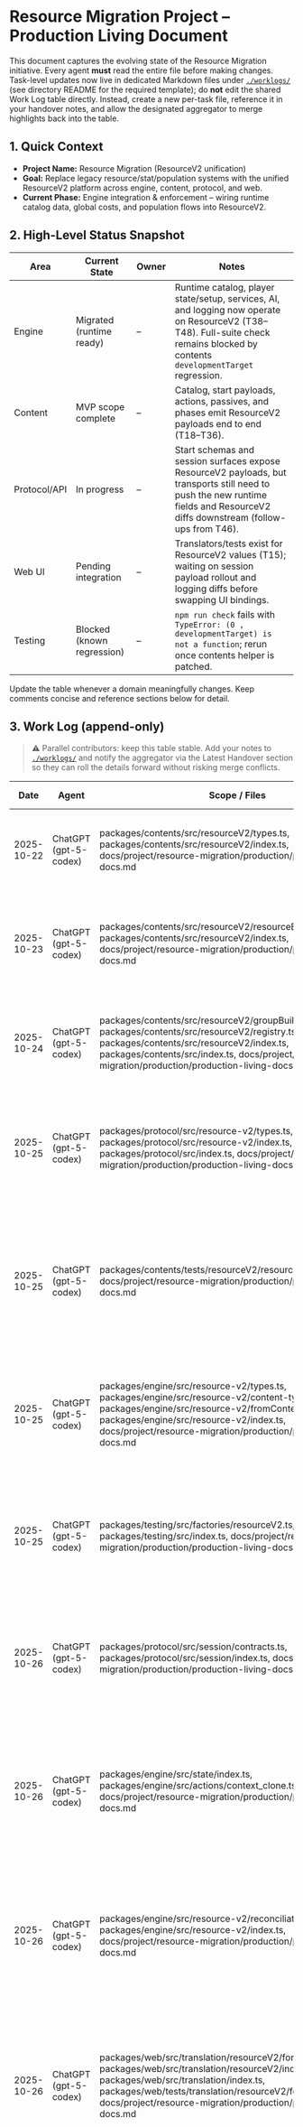 # Resource Migration Project – Production Living Document

This document captures the evolving state of the Resource Migration initiative. Every agent **must** read the entire file before making changes. Task-level updates now live in dedicated Markdown files under [`./worklogs/`](./worklogs/) (see directory README for the required template); do **not** edit the shared Work Log table directly. Instead, create a new per-task file, reference it in your handover notes, and allow the designated aggregator to merge highlights back into the table.

## 1. Quick Context

- **Project Name:** Resource Migration (ResourceV2 unification)
- **Goal:** Replace legacy resource/stat/population systems with the unified ResourceV2 platform across engine, content, protocol, and web.
- **Current Phase:** Engine integration & enforcement – wiring runtime catalog data, global costs, and population flows into ResourceV2.

## 2. High-Level Status Snapshot

| Area         | Current State              | Owner | Notes                                                                                                                                                                            |
| ------------ | -------------------------- | ----- | -------------------------------------------------------------------------------------------------------------------------------------------------------------------------------- |
| Engine       | Migrated (runtime ready)   | –     | Runtime catalog, player state/setup, services, AI, and logging now operate on ResourceV2 (T38–T48). Full-suite check remains blocked by contents `developmentTarget` regression. |
| Content      | MVP scope complete         | –     | Catalog, start payloads, actions, passives, and phases emit ResourceV2 payloads end to end (T18–T36).                                                                            |
| Protocol/API | In progress                | –     | Start schemas and session surfaces expose ResourceV2 payloads, but transports still need to push the new runtime fields and ResourceV2 diffs downstream (follow-ups from T46).   |
| Web UI       | Pending integration        | –     | Translators/tests exist for ResourceV2 values (T15); waiting on session payload rollout and logging diffs before swapping UI bindings.                                           |
| Testing      | Blocked (known regression) | –     | `npm run check` fails with `TypeError: (0 , developmentTarget) is not a function`; rerun once contents helper is patched.                                                        |

Update the table whenever a domain meaningfully changes. Keep comments concise and reference sections below for detail.

## 3. Work Log (append-only)

> ⚠️ Parallel contributors: keep this table stable. Add your notes to [`./worklogs/`](./worklogs/) and notify the aggregator via the Latest Handover section so they can roll the details forward without risking merge conflicts.

| Date       | Agent                 | Scope / Files                                                                                                                                                                                                                                                                      | Summary of Work                                                                                                                                                                                                                               | Tests & Results                                                                                            | Follow-up Actions                                                                                                                      |
| ---------- | --------------------- | ---------------------------------------------------------------------------------------------------------------------------------------------------------------------------------------------------------------------------------------------------------------------------------- | --------------------------------------------------------------------------------------------------------------------------------------------------------------------------------------------------------------------------------------------- | ---------------------------------------------------------------------------------------------------------- | -------------------------------------------------------------------------------------------------------------------------------------- |
| 2025-10-22 | ChatGPT (gpt-5-codex) | packages/contents/src/resourceV2/types.ts, packages/contents/src/resourceV2/index.ts, docs/project/resource-migration/production/production-living-docs.md                                                                                                                         | Resource Migration MVP - P2 - T1 - Added ResourceV2 schema type scaffolding and documented follow-ups.                                                                                                                                        | _Not run (types only)_                                                                                     | Confirm schema assumptions for tier metadata and group parent scope.                                                                   |
| 2025-10-23 | ChatGPT (gpt-5-codex) | packages/contents/src/resourceV2/resourceBuilder.ts, packages/contents/src/resourceV2/index.ts, docs/project/resource-migration/production/production-living-docs.md                                                                                                               | Resource Migration MVP - P2 - T2 - Implemented chainable ResourceV2 builder with validation, exported API, and captured next steps for registry helpers.                                                                                      | _Not run (builder scaffolding)_                                                                            | Draft registry helper adapters to adopt the builder in upcoming tasks.                                                                 |
| 2025-10-24 | ChatGPT (gpt-5-codex) | packages/contents/src/resourceV2/groupBuilder.ts, packages/contents/src/resourceV2/registry.ts, packages/contents/src/resourceV2/index.ts, packages/contents/src/index.ts, docs/project/resource-migration/production/production-living-docs.md                                    | Resource Migration MVP - P2 - T3 - Added ResourceV2 group builder and registry helpers with duplicate validation, exported APIs, and documented rollout.                                                                                      | npm run format; npm run lint; npm run check                                                                | Coordinate adoption of registry helpers in content packages and plan first migrated resource entry.                                    |
| 2025-10-25 | ChatGPT (gpt-5-codex) | packages/protocol/src/resource-v2/types.ts, packages/protocol/src/resource-v2/index.ts, packages/protocol/src/index.ts, docs/project/resource-migration/production/production-living-docs.md                                                                                       | Resource Migration MVP - P2 - T12 - Added ResourceV2 protocol payload types and exported them for downstream consumers, keeping parity with runtime schema.                                                                                   | npm run format; npm run lint; npm run check                                                                | Extend session contracts to surface ResourceV2 registries and payload structures.                                                      |
| 2025-10-25 | ChatGPT (gpt-5-codex) | packages/contents/tests/resourceV2/resourceV2Builders.test.ts, docs/project/resource-migration/production/production-living-docs.md                                                                                                                                                | Resource Migration MVP - P2 - T4 - Added ResourceV2 builder and group registry tests covering happy paths, duplicate setters, bounds validation, and cost safeguards, then documented outstanding questions.                                  | npm run test --workspace @kingdom-builder/contents (pass; see chunk 55968c)                                | Audit bounds() helper interactions with pre-set limits and validate multi-resource global cost authoring scenarios.                    |
| 2025-10-25 | ChatGPT (gpt-5-codex) | packages/engine/src/resource-v2/types.ts, packages/engine/src/resource-v2/content-types.ts, packages/engine/src/resource-v2/fromContent.ts, packages/engine/src/resource-v2/index.ts, docs/project/resource-migration/production/production-living-docs.md                         | Resource Migration MVP - P2 - T5 - Added runtime ResourceV2 catalog types, converter with MVP validation/defaulting, and documented pending integration tasks.                                                                                | npm run format; npm run lint; npm run check                                                                | Wire runtime catalog into engine bootstrap, finish converter tests, and confirm check pipeline in follow-up tasks.                     |
| 2025-10-25 | ChatGPT (gpt-5-codex) | packages/testing/src/factories/resourceV2.ts, packages/testing/src/index.ts, docs/project/resource-migration/production/production-living-docs.md                                                                                                                                  | Resource Migration MVP - P2 - T14 - Introduced ResourceV2 testing factories wrapping builders with override support and registry materialisers, plus documentation updates.                                                                   | npm run format; npm run lint; npm run check                                                                | Integrate helpers into engine/protocol suites and expand coverage once first migrated resource lands.                                  |
| 2025-10-26 | ChatGPT (gpt-5-codex) | packages/protocol/src/session/contracts.ts, packages/protocol/src/session/index.ts, docs/project/resource-migration/production/production-living-docs.md                                                                                                                           | Resource Migration MVP - P2 - T13 - Added optional ResourceV2 session contract fields (registries, player valuesV2, metadata mirrors) and documented their placeholder status.                                                                | npm run format; npm run lint; npm run check (partial – aborted during web suite due to duration)           | Wire server/session transports to populate the new ResourceV2 fields and rerun full check once wiring lands.                           |
| 2025-10-26 | ChatGPT (gpt-5-codex) | packages/engine/src/state/index.ts, packages/engine/src/actions/context_clone.ts, docs/project/resource-migration/production/production-living-docs.md                                                                                                                             | Resource Migration MVP - P2 - T6 - Added PlayerState scaffolding for ResourceV2 values, bounds, tier tracking, and touched flags while keeping legacy Resource/Stat wiring intact, then updated cloning to preserve the new maps.             | npm run format; npm run lint; npm run check                                                                | Plan follow-up wiring to seed ResourceV2 maps from runtime registries and surface them in snapshots once live data hooks in.           |
| 2025-10-26 | ChatGPT (gpt-5-codex) | packages/engine/src/resource-v2/reconciliation.ts, packages/engine/src/resource-v2/index.ts, docs/project/resource-migration/production/production-living-docs.md                                                                                                                  | Resource Migration MVP - P2 - T8 - Added reconciliation utilities that compute static/percent deltas with configurable rounding, clamp against bounds, export shared types, and documented remaining wiring steps.                            | npm run format; npm run lint; npm run check                                                                | Wire helpers into resource effect handlers and author targeted rounding/clamp unit tests.                                              |
| 2025-10-26 | ChatGPT (gpt-5-codex) | packages/web/src/translation/resourceV2/formatters.ts, packages/web/src/translation/resourceV2/index.ts, packages/web/src/translation/index.ts, packages/web/tests/translation/resourceV2/formatters.test.ts, docs/project/resource-migration/production/production-living-docs.md | Resource Migration MVP - P2 - T15 - Added ResourceV2 translation helpers that turn metadata/value snapshots into summaries, hover sections, and Option A signed gain entries, exported them for reuse, and covered the pure logic with tests. | npm run format; npm run lint; npm run check                                                                | Wire helpers into the web UI once ResourceV2 values surface in session snapshots and log wiring begins.                                |
| 2025-10-27 | ChatGPT (gpt-5-codex) | packages/engine/tests/resource-v2/state-helpers.test.ts, packages/engine/tests/resource-v2/effects-handlers.test.ts, docs/project/resource-migration/production/production-living-docs.md                                                                                          | Resource Migration MVP - P2 - T11 - Authored ResourceV2 state helper and handler tests covering clamp rounding, tier tracking, touched/bound flags, signed logging, and transfer options using runtime catalogs from the new converters.      | npx vitest run --config vitest.engine.config.ts packages/engine/tests/resource-v2 (pass; see chunk be9f1f) | Backfill tier-transition coverage for mixed transfers and parent bound changes once runtime catalog wiring reaches the engine context. |

| 2025-10-27 | ChatGPT (gpt-5-codex) | packages/contents/src/resourceV2/definitions/stats.ts, packages/contents/src/resourceV2/definitions/population.ts, packages/contents/src/resourceV2/catalog.ts | Resource Migration MVP - P2 - T20–T22 - Authored stat and population ResourceV2 definitions plus shared catalog registries (see ./worklogs/T20-stat-defs.md, ./worklogs/T21-population-resources.md, ./worklogs/T22-resource-catalog.md). | _Not run – content definitions/catalog updates only_ | Thread registries into engine/bootstrap surfaces and confirm downstream consumers resolve ResourceV2 ids. |
| 2025-10-27 | ChatGPT (gpt-5-codex) | packages/contents/src/resources.ts, packages/contents/src/stats.ts, packages/contents/src/happinessHelpers.ts | Resource Migration MVP - P2 - T23–T24 - Bridged legacy exports onto ResourceV2 registries and aligned rules metadata (see ./worklogs/T23-legacy-bridge.md, ./worklogs/T24-rules-alignment.md). | _Not run – bridge/rules alignment pending engine adoption_ | Migrate remaining content helpers to ResourceV2 metadata and retire manual formatting overrides. |
| 2025-10-27 | ChatGPT (gpt-5-codex) | packages/protocol/src/config/schema.ts, packages/contents/src/config/builders/startConfig/playerStartBuilder.ts, packages/contents/src/game.ts | Resource Migration MVP - P2 - T25–T27 - Extended protocol schemas, start builders, and start payloads with ResourceV2 values/bounds (see ./worklogs/T25-protocol-start-schema.md, ./worklogs/T26-start-builder.md, ./worklogs/T27-start-values.md). | _Not run – schema/start payload scaffolding only_ | Wire the new start maps through engine/session transports and validate mirrored values once check pipeline stabilises. |
| 2025-10-28 | ChatGPT (gpt-5-codex) | packages/contents/src/resourceV2/effects/changeBuilder.ts, packages/contents/src/resourceV2/effects/transferBuilder.ts, packages/contents/src/config/builders/effectParams/resourceParams.ts | Resource Migration MVP - P2 - T28–T31 - Introduced ResourceV2 change/transfer builders and wrapped legacy parameter helpers around them (see ./worklogs/T28-effect-builder.md, ./worklogs/T29-transfer-bound-builders.md, ./worklogs/T30-effect-core.md, ./worklogs/T31-param-migration.md). | _Not run – ResourceV2 builder migrations awaiting engine adoption_ | Execute contents and engine suites once handlers consume the new payloads to validate reconciliation paths. |
| 2025-10-28 | ChatGPT (gpt-5-codex) | packages/contents/src/actions/basicActions.ts, packages/contents/src/actions/buildActions.ts, packages/contents/src/actions/hireActions.ts, packages/contents/src/buildings.ts | Resource Migration MVP - P2 - T32–T36 - Converted core actions, passives, and phase hooks to ResourceV2 payloads (see ./worklogs/T32-basic-actions.md, ./worklogs/T33-build-develop-actions.md, ./worklogs/T34-hire-actions.md, ./worklogs/T35-passive-content.md, ./worklogs/T36-population-phase.md). | npm run format; npm run lint; npm run check _(fails: known developmentTarget TypeError and missing dist artifacts during repository check)_ | Coordinate with engine handlers to consume the new payloads and unblock the failing repository check stage. |
| 2025-10-28 | ChatGPT (gpt-5-codex) | docs/project/resource-migration/production/production-living-docs.md | Resource Migration MVP - P2 - T37 - Aggregated content migration progress and outstanding engine questions (see ./worklogs/T37-content-aggregation.md). | _Not run – documentation aggregation only_ | Resolve listed engineering questions and update the living doc as decisions land. |
| 2025-10-29 | ChatGPT (gpt-5-codex) | packages/engine/src/setup/create*engine.ts, packages/engine/src/state/index.ts, packages/protocol/src/session/resourceCatalogV2.ts | Resource Migration MVP - P2 - T38–T40 - Wired the runtime catalog through engine bootstrap, player state proxies, and start overrides (see ./worklogs/T38-engine-bootstrap.md, ./worklogs/T39-playerstate.md, ./worklogs/T40-player-setup.md). | npm run format; npm run lint; npm run check *(fails: `developmentTarget` TypeError during engine coverage)_ | Stabilise `developmentTarget` helper and expand engine tests around the new ResourceV2 bootstrap path. |
| 2025-10-29 | ChatGPT (gpt-5-codex) | packages/engine/src/actions/costs.ts, packages/engine/src/effects/index.ts, packages/engine/src/effects/population_add.ts | Resource Migration MVP - P2 - T41–T43 - Enforced catalog-driven global costs, re-registered ResourceV2 handlers, and synced population effects (see ./worklogs/T41-global-cost.md, ./worklogs/T42-effect-registry.md, ./worklogs/T43-population-handlers.md). | npm run format; npm run lint; npm run check _(fails: `developmentTarget` TypeError during engine coverage)\_ | Remove legacy cost/population shims once `developmentTarget` regression is fixed and ResourceV2 payloads are fully enforced. |
Append new rows chronologically (most recent at the bottom). Include command outputs or references to terminal chunks when relevant.

## 4. Latest Handover (overwrite each task)

- **Prepared by:** ChatGPT (gpt-5-codex)
- **Timestamp (UTC):** 2025-11-01 01:45
- **Current Focus:** Resource Migration MVP - P2 - T57 - Unit tests ResourceV2 alignment
- **State Summary:**
  - Engine and contents ResourceV2 suites now lean on the shared testing factories/builders, covering the new `bounds()` helper, transfer options, and suppression/tier flows (see [`./worklogs/T57-unit-tests.md`](./worklogs/T57-unit-tests.md)).
  - ResourceV2 state tests exercise parent aggregates, skip-tier behaviour, and transfer logging so future handlers keep parity with runtime helpers.
  - Targeted engine runs still reproduce the `developmentTarget` TypeError, documenting the repository-wide blocker until the helper is patched.
- **Next Suggested Tasks:**
  - Patch `packages/contents/src/happinessHelpers.ts` (or provide a compatibility shim) so `developmentTarget()` is callable during Vitest execution and `npm run check` can succeed.
  - Expand engine transfer coverage to include mixed percent/amount donors and parent-tier recalculations once the blocker is cleared.
  - Coordinate with transport owners so session payloads surface ResourceV2 group metadata ahead of the remaining web/UI migrations.
- **Blocking Issues / Risks:** Repository `npm run check` continues to fail due to the `developmentTarget` TypeError until the contents helper is fixed; downstream verifications remain gated.
- **Reminder:** Keep per-task worklogs under `./worklogs/` up to date and flag downstream owners when new runtime data surfaces so adoption stays coordinated.

## 5. Notes & Decisions Archive

Maintain a running list of important updates. Use subheadings with timestamps.

### 2024-**-** – Initial scaffolding

- Placeholder: replace with summary when real work starts.
- Recommended first migration target: **Absorption** (selected for its limited integrations and low risk while still covering stat-specific behaviours).

### 2024-**-** – MVP scope alignment

- MVP delivery is limited to clamp-based reconciliation, parented ResourceGroups, mandatory add/remove/transfer/upper-bound increase effects, percent modifiers, the hook-suppression escape hatch, a single global action cost resource, unified HUD/translations, and signed gain/loss logging (Option A). All other features stay on the backlog for later phases.
- Deferred items (value/bound breakdown capture, additional bound adjusters, Pass/Reject reconciliation, parentless groups, bound-decrease effects, comprehensive validators, tier-based shortfall replacement, extra global cost resources) are tracked in [Deferred (Post-MVP) Work](../pre-production/project-outline.md#5-deferred-post-mvp-work). Do not reintroduce these during daily task triage.
- Phase summaries must log both gains and losses in `recentResourceGains` (Option A) so stakeholders can audit negative swings without waiting for the backlog enhancements.

## 6. Intended Temporary Regressions

Track deliberate breakages created by migration steps so nobody “fixes” them prematurely.

| Description  | Introduced In | Expected Resolution | Status |
| ------------ | ------------- | ------------------- | ------ |
| _(none yet)_ | –             | –                   | –      |

## 7. Pending Follow-ups / TODO Tracker

Use this table for short-lived reminders that do not warrant their own ticket yet.

| Item         | Owner | Due / Trigger | Status |
| ------------ | ----- | ------------- | ------ |
| _(none yet)_ | –     | –             | –      |

## 8. Reference

- [Pre-production documentation](../pre-production/)
- [Agent instructions](./agent-instructions.md)

Keep this document clean, factual, and immediately useful. Remove placeholder text as sections begin to fill with real project information.
